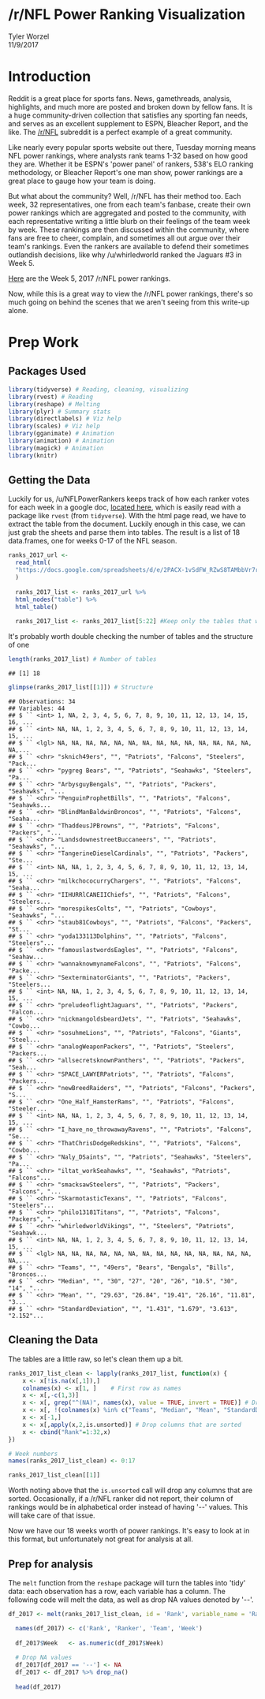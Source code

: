# /r/NFL Power Ranking Visualization
Tyler Worzel  
11/9/2017  



# Introduction

Reddit is a great place for sports fans. News, gamethreads, analysis, highlights, and much more are posted and broken down by fellow fans. It is a huge community-driven collection that satisfies any sporting fan needs, and serves as an excellent supplement to ESPN, Bleacher Report, and the like. The [/r/NFL](www.reddit.com/r/NFL) subreddit is a perfect example of a great community. 

Like nearly every popular sports website out there, Tuesday morning means NFL power rankings, where analysts rank teams 1-32 based on how good they are. Whether it be ESPN's 'power panel' of rankers, 538's ELO ranking methodology, or Bleacher Report's one man show, power rankings are a great place to gauge how your team is doing. 

But what about the community? Well, /r/NFL has their method too. Each week, 32 representatives, one from each team's fanbase, create their own power rankings which are aggregated and posted to the community, with each representative writing a little blurb on their feelings of the team week by week. These rankings are then discussed within the community, where fans are free to cheer, complain, and sometimes all out argue over their team's rankings. Even the rankers are available to defend their sometimes outlandish decisions, like why /u/whirledworld ranked the Jaguars #3 in Week 5. 

[Here](https://www.reddit.com/r/nfl/comments/75ismt/official_rnfl_week_5_power_rankings/) are the Week 5, 2017 /r/NFL power rankings. 

Now, while this is a great way to view the /r/NFL power rankings, there's so much going on behind the scenes that we aren't seeing from this write-up alone. 


# Prep Work 

## Packages Used


```r
library(tidyverse) # Reading, cleaning, visualizing
library(rvest) # Reading
library(reshape) # Melting
library(plyr) # Summary stats
library(directlabels) # Viz help
library(scales) # Viz help
library(gganimate) # Animation
library(animation) # Animation
library(magick) # Animation
library(knitr)
```

## Getting the Data

Luckily for us, /u/NFLPowerRankers keeps track of how each ranker votes for each week in a google doc, [located here](https://docs.google.com/spreadsheets/d/e/2PACX-1vSdFW_RZwS8TAMbbVr7rRkEv5kaRduhU3CiJ1MEkIHUe-X14NykrW9IM5Rw3VE98lg_ZjYhAF-01zKO/pubhtml), which is easily read with a package like `rvest` (from `tidyverse`). With the html page read, we have to extract the table from the document. Luckily enough in this case, we can just grab the sheets and parse them into tables. The result is a list of 18 data.frames, one for weeks 0-17 of the NFL season. 


```r
ranks_2017_url <-
  read_html(
  "https://docs.google.com/spreadsheets/d/e/2PACX-1vSdFW_RZwS8TAMbbVr7rRkEv5kaRduhU3CiJ1MEkIHUe-X14NykrW9IM5Rw3VE98lg_ZjYhAF-01zKO/pubhtml"
  )
  
  ranks_2017_list <- ranks_2017_url %>%
  html_nodes("table") %>%
  html_table() 
  
  ranks_2017_list <- ranks_2017_list[5:22] #Keep only the tables that we need
```

It's probably worth double checking the number of tables and the structure of one


```r
length(ranks_2017_list) # Number of tables
```

```
## [1] 18
```

```r
glimpse(ranks_2017_list[[1]]) # Structure
```

```
## Observations: 34
## Variables: 44
## $ `` <int> 1, NA, 2, 3, 4, 5, 6, 7, 8, 9, 10, 11, 12, 13, 14, 15, 16, ...
## $ `` <int> NA, NA, 1, 2, 3, 4, 5, 6, 7, 8, 9, 10, 11, 12, 13, 14, 15, ...
## $ `` <lgl> NA, NA, NA, NA, NA, NA, NA, NA, NA, NA, NA, NA, NA, NA, NA,...
## $ `` <chr> "sknich49ers", "", "Patriots", "Falcons", "Steelers", "Pack...
## $ `` <chr> "pygreg Bears", "", "Patriots", "Seahawks", "Steelers", "Pa...
## $ `` <chr> "ArbysguyBengals", "", "Patriots", "Packers", "Seahawks", "...
## $ `` <chr> "PenguinProphetBills", "", "Patriots", "Falcons", "Seahawks...
## $ `` <chr> "BlindManBaldwinBroncos", "", "Patriots", "Falcons", "Seaha...
## $ `` <chr> "ThaddeusJPBrowns", "", "Patriots", "Falcons", "Packers", "...
## $ `` <chr> "LandsdownestreetBuccaneers", "", "Patriots", "Seahawks", "...
## $ `` <chr> "TangerineDieselCardinals", "", "Patriots", "Packers", "Ste...
## $ `` <int> NA, NA, 1, 2, 3, 4, 5, 6, 7, 8, 9, 10, 11, 12, 13, 14, 15, ...
## $ `` <chr> "milkchococurryChargers", "", "Patriots", "Falcons", "Seaha...
## $ `` <chr> "IIHURRlCANEIIChiefs", "", "Patriots", "Falcons", "Steelers...
## $ `` <chr> "morespikesColts", "", "Patriots", "Cowboys", "Seahawks", "...
## $ `` <chr> "staub81Cowboys", "", "Patriots", "Falcons", "Packers", "St...
## $ `` <chr> "yoda133113Dolphins", "", "Patriots", "Falcons", "Steelers"...
## $ `` <chr> "famouslastwordsEagles", "", "Patriots", "Falcons", "Seahaw...
## $ `` <chr> "wannaknowmynameFalcons", "", "Patriots", "Falcons", "Packe...
## $ `` <chr> "SexterminatorGiants", "", "Patriots", "Packers", "Steelers...
## $ `` <int> NA, NA, 1, 2, 3, 4, 5, 6, 7, 8, 9, 10, 11, 12, 13, 14, 15, ...
## $ `` <chr> "preludeoflightJaguars", "", "Patriots", "Packers", "Falcon...
## $ `` <chr> "nickmangoldsbeardJets", "", "Patriots", "Seahawks", "Cowbo...
## $ `` <chr> "sosuhmeLions", "", "Patriots", "Falcons", "Giants", "Steel...
## $ `` <chr> "analogWeaponPackers", "", "Patriots", "Steelers", "Packers...
## $ `` <chr> "allsecretsknownPanthers", "", "Patriots", "Packers", "Seah...
## $ `` <chr> "SPACE_LAWYERPatriots", "", "Patriots", "Falcons", "Packers...
## $ `` <chr> "newBreedRaiders", "", "Patriots", "Falcons", "Packers", "S...
## $ `` <chr> "One_Half_HamsterRams", "", "Patriots", "Falcons", "Steeler...
## $ `` <int> NA, NA, 1, 2, 3, 4, 5, 6, 7, 8, 9, 10, 11, 12, 13, 14, 15, ...
## $ `` <chr> "I_have_no_throwawayRavens", "", "Patriots", "Falcons", "Se...
## $ `` <chr> "ThatChrisDodgeRedskins", "", "Patriots", "Falcons", "Cowbo...
## $ `` <chr> "Naly_DSaints", "", "Patriots", "Seahawks", "Steelers", "Pa...
## $ `` <chr> "iltat_workSeahawks", "", "Seahawks", "Patriots", "Falcons"...
## $ `` <chr> "smacksawSteelers", "", "Patriots", "Packers", "Falcons", "...
## $ `` <chr> "SkarmotasticTexans", "", "Patriots", "Falcons", "Steelers"...
## $ `` <chr> "philo13181Titans", "", "Patriots", "Falcons", "Packers", "...
## $ `` <chr> "whirledworldVikings", "", "Steelers", "Patriots", "Seahawk...
## $ `` <int> NA, NA, 1, 2, 3, 4, 5, 6, 7, 8, 9, 10, 11, 12, 13, 14, 15, ...
## $ `` <lgl> NA, NA, NA, NA, NA, NA, NA, NA, NA, NA, NA, NA, NA, NA, NA,...
## $ `` <chr> "Teams", "", "49ers", "Bears", "Bengals", "Bills", "Broncos...
## $ `` <chr> "Median", "", "30", "27", "20", "26", "10.5", "30", "14", "...
## $ `` <chr> "Mean", "", "29.63", "26.84", "19.41", "26.16", "11.81", "3...
## $ `` <chr> "StandardDeviation", "", "1.431", "1.679", "3.613", "2.152"...
```

## Cleaning the Data

The tables are a little raw, so let's clean them up a bit. 


```r
ranks_2017_list_clean <- lapply(ranks_2017_list, function(x) {
    x <- x[!is.na(x[,1]),]
    colnames(x) <- x[1, ]    # First row as names
    x <- x[,-c(1,3)]
    x <- x[, grep("^(NA)", names(x), value = TRUE, invert = TRUE)] # Drop NA columns
    x <- x[, !(colnames(x) %in% c("Teams", "Median", "Mean", "StandardDeviation"))]
    x <- x[-1,]
    x <- x[,apply(x,2,is.unsorted)] # Drop columns that are sorted
    x <- cbind("Rank"=1:32,x)
})

# Week numbers
names(ranks_2017_list_clean) <- 0:17

ranks_2017_list_clean[[1]]
```

<div data-pagedtable="false">
  <script data-pagedtable-source type="application/json">
{"columns":[{"label":["Rank"],"name":[1],"type":["int"],"align":["right"]},{"label":["sknich49ers"],"name":[2],"type":["chr"],"align":["left"]},{"label":["pygreg Bears"],"name":[3],"type":["chr"],"align":["left"]},{"label":["ArbysguyBengals"],"name":[4],"type":["chr"],"align":["left"]},{"label":["PenguinProphetBills"],"name":[5],"type":["chr"],"align":["left"]},{"label":["BlindManBaldwinBroncos"],"name":[6],"type":["chr"],"align":["left"]},{"label":["ThaddeusJPBrowns"],"name":[7],"type":["chr"],"align":["left"]},{"label":["LandsdownestreetBuccaneers"],"name":[8],"type":["chr"],"align":["left"]},{"label":["TangerineDieselCardinals"],"name":[9],"type":["chr"],"align":["left"]},{"label":["milkchococurryChargers"],"name":[10],"type":["chr"],"align":["left"]},{"label":["IIHURRlCANEIIChiefs"],"name":[11],"type":["chr"],"align":["left"]},{"label":["morespikesColts"],"name":[12],"type":["chr"],"align":["left"]},{"label":["staub81Cowboys"],"name":[13],"type":["chr"],"align":["left"]},{"label":["yoda133113Dolphins"],"name":[14],"type":["chr"],"align":["left"]},{"label":["famouslastwordsEagles"],"name":[15],"type":["chr"],"align":["left"]},{"label":["wannaknowmynameFalcons"],"name":[16],"type":["chr"],"align":["left"]},{"label":["SexterminatorGiants"],"name":[17],"type":["chr"],"align":["left"]},{"label":["preludeoflightJaguars"],"name":[18],"type":["chr"],"align":["left"]},{"label":["nickmangoldsbeardJets"],"name":[19],"type":["chr"],"align":["left"]},{"label":["sosuhmeLions"],"name":[20],"type":["chr"],"align":["left"]},{"label":["analogWeaponPackers"],"name":[21],"type":["chr"],"align":["left"]},{"label":["allsecretsknownPanthers"],"name":[22],"type":["chr"],"align":["left"]},{"label":["SPACE_LAWYERPatriots"],"name":[23],"type":["chr"],"align":["left"]},{"label":["newBreedRaiders"],"name":[24],"type":["chr"],"align":["left"]},{"label":["One_Half_HamsterRams"],"name":[25],"type":["chr"],"align":["left"]},{"label":["I_have_no_throwawayRavens"],"name":[26],"type":["chr"],"align":["left"]},{"label":["ThatChrisDodgeRedskins"],"name":[27],"type":["chr"],"align":["left"]},{"label":["Naly_DSaints"],"name":[28],"type":["chr"],"align":["left"]},{"label":["iltat_workSeahawks"],"name":[29],"type":["chr"],"align":["left"]},{"label":["smacksawSteelers"],"name":[30],"type":["chr"],"align":["left"]},{"label":["SkarmotasticTexans"],"name":[31],"type":["chr"],"align":["left"]},{"label":["philo13181Titans"],"name":[32],"type":["chr"],"align":["left"]},{"label":["whirledworldVikings"],"name":[33],"type":["chr"],"align":["left"]}],"data":[{"1":"1","2":"Patriots","3":"Patriots","4":"Patriots","5":"Patriots","6":"Patriots","7":"Patriots","8":"Patriots","9":"Patriots","10":"Patriots","11":"Patriots","12":"Patriots","13":"Patriots","14":"Patriots","15":"Patriots","16":"Patriots","17":"Patriots","18":"Patriots","19":"Patriots","20":"Patriots","21":"Patriots","22":"Patriots","23":"Patriots","24":"Patriots","25":"Patriots","26":"Patriots","27":"Patriots","28":"Patriots","29":"Seahawks","30":"Patriots","31":"Patriots","32":"Patriots","33":"Steelers"},{"1":"2","2":"Falcons","3":"Seahawks","4":"Packers","5":"Falcons","6":"Falcons","7":"Falcons","8":"Seahawks","9":"Packers","10":"Falcons","11":"Falcons","12":"Cowboys","13":"Falcons","14":"Falcons","15":"Falcons","16":"Falcons","17":"Packers","18":"Packers","19":"Seahawks","20":"Falcons","21":"Steelers","22":"Packers","23":"Falcons","24":"Falcons","25":"Falcons","26":"Falcons","27":"Falcons","28":"Seahawks","29":"Patriots","30":"Packers","31":"Falcons","32":"Falcons","33":"Patriots"},{"1":"3","2":"Steelers","3":"Steelers","4":"Seahawks","5":"Seahawks","6":"Seahawks","7":"Packers","8":"Steelers","9":"Steelers","10":"Seahawks","11":"Steelers","12":"Seahawks","13":"Packers","14":"Steelers","15":"Seahawks","16":"Packers","17":"Steelers","18":"Falcons","19":"Cowboys","20":"Giants","21":"Packers","22":"Seahawks","23":"Packers","24":"Packers","25":"Steelers","26":"Seahawks","27":"Cowboys","28":"Steelers","29":"Falcons","30":"Falcons","31":"Steelers","32":"Packers","33":"Seahawks"},{"1":"4","2":"Packers","3":"Packers","4":"Cowboys","5":"Steelers","6":"Packers","7":"Steelers","8":"Falcons","9":"Raiders","10":"Raiders","11":"Packers","12":"Falcons","13":"Steelers","14":"Packers","15":"Packers","16":"Seahawks","17":"Falcons","18":"Raiders","19":"Falcons","20":"Steelers","21":"Falcons","22":"Cowboys","23":"Cowboys","24":"Steelers","25":"Cowboys","26":"Packers","27":"Chiefs","28":"Packers","29":"Cowboys","30":"Steelers","31":"Packers","32":"Cowboys","33":"Giants"},{"1":"5","2":"Cowboys","3":"Falcons","4":"Steelers","5":"Packers","6":"Steelers","7":"Cowboys","8":"Packers","9":"Falcons","10":"Cowboys","11":"Seahawks","12":"Raiders","13":"Seahawks","14":"Cowboys","15":"Steelers","16":"Cowboys","17":"Cowboys","18":"Steelers","19":"Packers","20":"Seahawks","21":"Cowboys","22":"Falcons","23":"Steelers","24":"Cowboys","25":"Seahawks","26":"Cowboys","27":"Raiders","28":"Cowboys","29":"Packers","30":"Giants","31":"Cowboys","32":"Seahawks","33":"Eagles"},{"1":"6","2":"Chiefs","3":"Raiders","4":"Chiefs","5":"Giants","6":"Giants","7":"Seahawks","8":"Raiders","9":"Giants","10":"Steelers","11":"Chiefs","12":"Steelers","13":"Cowboys","14":"Seahawks","15":"Raiders","16":"Chiefs","17":"Seahawks","18":"Seahawks","19":"Raiders","20":"Packers","21":"Raiders","22":"Raiders","23":"Seahawks","24":"Raiders","25":"Packers","26":"Steelers","27":"Packers","28":"Raiders","29":"Steelers","30":"Cowboys","31":"Raiders","32":"Raiders","33":"Chiefs"},{"1":"7","2":"Seahawks","3":"Chiefs","4":"Falcons","5":"Cowboys","6":"Cowboys","7":"Raiders","8":"Cowboys","9":"Seahawks","10":"Packers","11":"Raiders","12":"Packers","13":"Raiders","14":"Raiders","15":"Cowboys","16":"Steelers","17":"Chiefs","18":"Cowboys","19":"Steelers","20":"Raiders","21":"Seahawks","22":"Chiefs","23":"Raiders","24":"Seahawks","25":"Raiders","26":"Chiefs","27":"Seahawks","28":"Giants","29":"Raiders","30":"Seahawks","31":"Seahawks","32":"Steelers","33":"Falcons"},{"1":"8","2":"Raiders","3":"Cowboys","4":"Raiders","5":"Raiders","6":"Raiders","7":"Chiefs","8":"Chiefs","9":"Cowboys","10":"Chiefs","11":"Cowboys","12":"Chiefs","13":"Giants","14":"Chiefs","15":"Chiefs","16":"Raiders","17":"Giants","18":"Chiefs","19":"Chiefs","20":"Panthers","21":"Chiefs","22":"Cardinals","23":"Giants","24":"Chiefs","25":"Chiefs","26":"Raiders","27":"Steelers","28":"Chiefs","29":"Titans","30":"Raiders","31":"Chiefs","32":"Chiefs","33":"Titans"},{"1":"9","2":"Broncos","3":"Broncos","4":"Broncos","5":"Chiefs","6":"Chiefs","7":"Giants","8":"Broncos","9":"Chiefs","10":"Titans","11":"Ravens","12":"Vikings","13":"Ravens","14":"Broncos","15":"Giants","16":"Cardinals","17":"Raiders","18":"Giants","19":"Broncos","20":"Cowboys","21":"Giants","22":"Steelers","23":"Chiefs","24":"Giants","25":"Cardinals","26":"Giants","27":"Lions","28":"Falcons","29":"Broncos","30":"Chiefs","31":"Giants","32":"Giants","33":"Cowboys"},{"1":"10","2":"Panthers","3":"Cardinals","4":"Giants","5":"Broncos","6":"Lions","7":"Broncos","8":"Giants","9":"Cardinals","10":"Ravens","11":"Vikings","12":"Lions","13":"Bengals","14":"Cardinals","15":"Broncos","16":"Giants","17":"Broncos","18":"Titans","19":"Giants","20":"Chiefs","21":"Titans","22":"Titans","23":"Broncos","24":"Broncos","25":"Giants","26":"Bengals","27":"Giants","28":"Broncos","29":"Buccaneers","30":"Lions","31":"Broncos","32":"Broncos","33":"Packers"},{"1":"11","2":"Giants","3":"Giants","4":"Cardinals","5":"Buccaneers","6":"Titans","7":"Titans","8":"Texans","9":"Buccaneers","10":"Panthers","11":"Buccaneers","12":"Broncos","13":"Cardinals","14":"Panthers","15":"Cardinals","16":"Broncos","17":"Lions","18":"Texans","19":"Lions","20":"Buccaneers","21":"Broncos","22":"Giants","23":"Cardinals","24":"Titans","25":"Titans","26":"Ravens","27":"Texans","28":"Cardinals","29":"Chiefs","30":"Titans","31":"Titans","32":"Panthers","33":"Raiders"},{"1":"12","2":"Buccaneers","3":"Titans","4":"Panthers","5":"Titans","6":"Broncos","7":"Lions","8":"Buccaneers","9":"Broncos","10":"Buccaneers","11":"Eagles","12":"Titans","13":"Chiefs","14":"Titans","15":"Titans","16":"Buccaneers","17":"Titans","18":"Broncos","19":"Titans","20":"Titans","21":"Texans","22":"Lions","23":"Buccaneers","24":"Cardinals","25":"Broncos","26":"Redskins","27":"Buccaneers","28":"Titans","29":"Giants","30":"Panthers","31":"Texans","32":"Buccaneers","33":"Ravens"},{"1":"13","2":"Titans","3":"Panthers","4":"Titans","5":"Lions","6":"Dolphins","7":"Cardinals","8":"Titans","9":"Titans","10":"Broncos","11":"Lions","12":"Colts","13":"Broncos","14":"Giants","15":"Buccaneers","16":"Titans","17":"Texans","18":"Cardinals","19":"Cardinals","20":"Eagles","21":"Cardinals","22":"Dolphins","23":"Panthers","24":"Texans","25":"Buccaneers","26":"Titans","27":"Titans","28":"Eagles","29":"Texans","30":"Broncos","31":"Cardinals","32":"Lions","33":"Panthers"},{"1":"14","2":"Cardinals","3":"Eagles","4":"Bengals","5":"Cardinals","6":"Texans","7":"Panthers","8":"Cardinals","9":"Panthers","10":"Lions","11":"Titans","12":"Texans","13":"Texans","14":"Texans","15":"Eagles","16":"Bengals","17":"Buccaneers","18":"Buccaneers","19":"Texans","20":"Broncos","21":"Panthers","22":"Buccaneers","23":"Titans","24":"Panthers","25":"Colts","26":"Panthers","27":"Ravens","28":"Texans","29":"Cardinals","30":"Buccaneers","31":"Panthers","32":"Cardinals","33":"Chargers"},{"1":"15","2":"Lions","3":"Texans","4":"Vikings","5":"Texans","6":"Panthers","7":"Texans","8":"Panthers","9":"Vikings","10":"Dolphins","11":"Panthers","12":"Cardinals","13":"Buccaneers","14":"Lions","15":"Texans","16":"Panthers","17":"Ravens","18":"Lions","19":"Vikings","20":"Ravens","21":"Buccaneers","22":"Texans","23":"Eagles","24":"Buccaneers","25":"Texans","26":"Saints","27":"Broncos","28":"Buccaneers","29":"Panthers","30":"Redskins","31":"Lions","32":"Titans","33":"Redskins"},{"1":"16","2":"Texans","3":"Vikings","4":"Lions","5":"Ravens","6":"Redskins","7":"Eagles","8":"Eagles","9":"Eagles","10":"Cardinals","11":"Broncos","12":"Buccaneers","13":"Eagles","14":"Eagles","15":"Panthers","16":"Lions","17":"Eagles","18":"Panthers","19":"Panthers","20":"Lions","21":"Lions","22":"Redskins","23":"Texans","24":"Lions","25":"Eagles","26":"Colts","27":"Cardinals","28":"Saints","29":"Eagles","30":"Cardinals","31":"Buccaneers","32":"Redskins","33":"Vikings"},{"1":"17","2":"Bengals","3":"Buccaneers","4":"Texans","5":"Bengals","6":"Ravens","7":"Ravens","8":"Vikings","9":"Texans","10":"Vikings","11":"Bengals","12":"Giants","13":"Redskins","14":"Ravens","15":"Vikings","16":"Redskins","17":"Cardinals","18":"Eagles","19":"Buccaneers","20":"Vikings","21":"Eagles","22":"Eagles","23":"Lions","24":"Eagles","25":"Panthers","26":"Eagles","27":"Redskins","28":"Panthers","29":"Bengals","30":"Dolphins","31":"Eagles","32":"Eagles","33":"Dolphins"},{"1":"18","2":"Vikings","3":"Redskins","4":"Redskins","5":"Redskins","6":"Eagles","7":"Vikings","8":"Lions","9":"Ravens","10":"Giants","11":"Saints","12":"Panthers","13":"Panthers","14":"Dolphins","15":"Colts","16":"Saints","17":"Vikings","18":"Ravens","19":"Redskins","20":"Texans","21":"Redskins","22":"Broncos","23":"Bengals","24":"Ravens","25":"Lions","26":"Vikings","27":"Vikings","28":"Bengals","29":"Lions","30":"Texans","31":"Redskins","32":"Texans","33":"Bills"},{"1":"19","2":"Redskins","3":"Ravens","4":"Eagles","5":"Eagles","6":"Buccaneers","7":"Redskins","8":"Redskins","9":"Dolphins","10":"Bengals","11":"Colts","12":"Ravens","13":"Saints","14":"Buccaneers","15":"Lions","16":"Vikings","17":"Redskins","18":"Bengals","19":"Ravens","20":"Chargers","21":"Ravens","22":"Vikings","23":"Ravens","24":"Redskins","25":"Vikings","26":"Broncos","27":"Bengals","28":"Vikings","29":"Ravens","30":"Ravens","31":"Ravens","32":"Vikings","33":"Jaguars"},{"1":"20","2":"Eagles","3":"Colts","4":"Dolphins","5":"Panthers","6":"Cardinals","7":"Bengals","8":"Bengals","9":"Lions","10":"Eagles","11":"Giants","12":"Redskins","13":"Dolphins","14":"Vikings","15":"Redskins","16":"Ravens","17":"Bengals","18":"Dolphins","19":"Bengals","20":"Dolphins","21":"Bengals","22":"Saints","23":"Redskins","24":"Vikings","25":"Saints","26":"Cardinals","27":"Saints","28":"Lions","29":"Vikings","30":"Bengals","31":"Vikings","32":"Bengals","33":"Cardinals"},{"1":"21","2":"Ravens","3":"Lions","4":"Ravens","5":"Dolphins","6":"Vikings","7":"Dolphins","8":"Ravens","9":"Redskins","10":"Colts","11":"Texans","12":"Bengals","13":"Titans","14":"Bengals","15":"Ravens","16":"Eagles","17":"Panthers","18":"Redskins","19":"Eagles","20":"Saints","21":"Vikings","22":"Ravens","23":"Colts","24":"Bengals","25":"Redskins","26":"Chargers","27":"Panthers","28":"Redskins","29":"Redskins","30":"Eagles","31":"Saints","32":"Dolphins","33":"Buccaneers"},{"1":"22","2":"Dolphins","3":"Saints","4":"Buccaneers","5":"Saints","6":"Saints","7":"Saints","8":"Colts","9":"Bengals","10":"Saints","11":"Chargers","12":"Eagles","13":"Colts","14":"Redskins","15":"Saints","16":"Chargers","17":"Dolphins","18":"Vikings","19":"Dolphins","20":"Bengals","21":"Saints","22":"Chargers","23":"Vikings","24":"Dolphins","25":"Bengals","26":"Lions","27":"Rams","28":"Dolphins","29":"Dolphins","30":"Saints","31":"Bengals","32":"Saints","33":"Saints"},{"1":"23","2":"Colts","3":"Bengals","4":"Saints","5":"Vikings","6":"Chargers","7":"Colts","8":"Chargers","9":"Saints","10":"Texans","11":"Redskins","12":"Dolphins","13":"Lions","14":"Saints","15":"Chargers","16":"Dolphins","17":"Chargers","18":"Saints","19":"Bears","20":"Cardinals","21":"Dolphins","22":"Panthers","23":"Saints","24":"Saints","25":"Ravens","26":"Buccaneers","27":"Bills","28":"Ravens","29":"Saints","30":"Bears","31":"Dolphins","32":"Ravens","33":"Broncos"},{"1":"24","2":"Saints","3":"Chargers","4":"Colts","5":"Chargers","6":"Colts","7":"Chargers","8":"Dolphins","9":"Colts","10":"Redskins","11":"Cardinals","12":"Saints","13":"Chargers","14":"Colts","15":"Bengals","16":"Bills","17":"Colts","18":"Colts","19":"Colts","20":"Redskins","21":"Bears","22":"Bears","23":"Chargers","24":"Colts","25":"Dolphins","26":"Dolphins","27":"Eagles","28":"Chargers","29":"Chargers","30":"Vikings","31":"Chargers","32":"Chargers","33":"Bengals"},{"1":"25","2":"Chargers","3":"Dolphins","4":"Chargers","5":"Bills","6":"Bengals","7":"Bills","8":"Saints","9":"Chargers","10":"Bills","11":"Dolphins","12":"Chargers","13":"Vikings","14":"Chargers","15":"Dolphins","16":"Texans","17":"Bills","18":"Chargers","19":"Saints","20":"Colts","21":"Chargers","22":"Bengals","23":"Dolphins","24":"Chargers","25":"Bills","26":"Texans","27":"Jets","28":"Colts","29":"Bills","30":"Chargers","31":"Colts","32":"Bills","33":"Colts"},{"1":"26","2":"Bills","3":"Bears","4":"Bills","5":"Rams","6":"Rams","7":"Rams","8":"Bills","9":"Bears","10":"Chargers","11":"Rams","12":"Jaguars","13":"49ers","14":"Bills","15":"Bills","16":"Colts","17":"Saints","18":"Bills","19":"Chargers","20":"Bears","21":"Colts","22":"Bills","23":"Bears","24":"Bills","25":"Chargers","26":"Bears","27":"Chargers","28":"Jaguars","29":"Colts","30":"Bills","31":"Bears","32":"Colts","33":"Lions"},{"1":"27","2":"49ers","3":"Bills","4":"Rams","5":"Bears","6":"Bills","7":"Bears","8":"Jaguars","9":"Rams","10":"Jaguars","11":"Bears","12":"Bills","13":"Bears","14":"Bears","15":"Rams","16":"Bears","17":"Bears","18":"Rams","19":"Jaguars","20":"Jaguars","21":"Bills","22":"Rams","23":"49ers","24":"Bears","25":"Bears","26":"Bills","27":"Bears","28":"Browns","29":"Bears","30":"Jaguars","31":"Bills","32":"Bears","33":"Bears"},{"1":"28","2":"Bears","3":"Rams","4":"Bears","5":"Jets","6":"Jaguars","7":"Jaguars","8":"Bears","9":"49ers","10":"Rams","11":"Bills","12":"Bears","13":"Bills","14":"49ers","15":"Bears","16":"Rams","17":"Rams","18":"Bears","19":"Bills","20":"Rams","21":"Jaguars","22":"Colts","23":"Rams","24":"Rams","25":"Jaguars","26":"49ers","27":"Colts","28":"Bills","29":"Rams","30":"49ers","31":"Rams","32":"Rams","33":"Texans"},{"1":"29","2":"Jaguars","3":"Jaguars","4":"Browns","5":"Colts","6":"49ers","7":"Browns","8":"Rams","9":"Jaguars","10":"Bears","11":"49ers","12":"Browns","13":"Jets","14":"Rams","15":"Jaguars","16":"49ers","17":"Jaguars","18":"49ers","19":"Browns","20":"Bills","21":"Rams","22":"49ers","23":"Bills","24":"Jaguars","25":"Browns","26":"Browns","27":"Dolphins","28":"Rams","29":"Browns","30":"Browns","31":"Jaguars","32":"Jaguars","33":"49ers"},{"1":"30","2":"Browns","3":"Browns","4":"Jaguars","5":"Jaguars","6":"Browns","7":"49ers","8":"Browns","9":"Jets","10":"49ers","11":"Browns","12":"49ers","13":"Rams","14":"Browns","15":"Browns","16":"Jaguars","17":"Browns","18":"Browns","19":"49ers","20":"49ers","21":"Browns","22":"Browns","23":"Jaguars","24":"Browns","25":"49ers","26":"Rams","27":"Jaguars","28":"Bears","29":"49ers","30":"Rams","31":"Browns","32":"49ers","33":"Browns"},{"1":"31","2":"Rams","3":"49ers","4":"49ers","5":"49ers","6":"Bears","7":"Jets","8":"49ers","9":"Bills","10":"Browns","11":"Jaguars","12":"Rams","13":"Browns","14":"Jaguars","15":"49ers","16":"Browns","17":"49ers","18":"Jets","19":"Rams","20":"Browns","21":"49ers","22":"Jaguars","23":"Browns","24":"49ers","25":"Rams","26":"Jaguars","27":"49ers","28":"Jets","29":"Jaguars","30":"Colts","31":"49ers","32":"Browns","33":"Rams"},{"1":"32","2":"Jets","3":"Jets","4":"Jets","5":"Browns","6":"Jets","7":"Buccaneers","8":"Jets","9":"Browns","10":"Jets","11":"Jets","12":"Jets","13":"Jaguars","14":"Jets","15":"Jets","16":"Jets","17":"Jets","18":"Jaguars","19":"Jets","20":"Jets","21":"Jets","22":"Jets","23":"Jets","24":"Jets","25":"Jets","26":"Jets","27":"Browns","28":"49ers","29":"Jets","30":"Jets","31":"Jets","32":"Jets","33":"Jets"}],"options":{"columns":{"min":{},"max":[10]},"rows":{"min":[10],"max":[10]},"pages":{}}}
  </script>
</div>

Worth noting above that the `is.unsorted` call will drop any columns that are sorted. Occasionally, if a /r/NFL ranker did not report, their column of rankings would be in alphabetical order instead of having '--' values. This will take care of that issue. 


Now we have our 18 weeks worth of power rankings. It's easy to look at in this format, but unfortunately not great for analysis at all. 

## Prep for analysis 

The `melt` function from the `reshape` package will turn the tables into 'tidy' data: each observation has a row, each variable has a column. The following code will melt the data, as well as drop NA values denoted by '--'.


```r
df_2017 <- melt(ranks_2017_list_clean, id = 'Rank', variable_name = 'Ranker')

  names(df_2017) <- c('Rank', 'Ranker', 'Team', 'Week')
  
  df_2017$Week   <- as.numeric(df_2017$Week)
  
  # Drop NA values
  df_2017[df_2017 == '--'] <- NA
  df_2017 <- df_2017 %>% drop_na()
  
  head(df_2017)
```

<div data-pagedtable="false">
  <script data-pagedtable-source type="application/json">
{"columns":[{"label":["Rank"],"name":[1],"type":["int"],"align":["right"]},{"label":["Ranker"],"name":[2],"type":["fctr"],"align":["left"]},{"label":["Team"],"name":[3],"type":["fctr"],"align":["left"]},{"label":["Week"],"name":[4],"type":["dbl"],"align":["right"]}],"data":[{"1":"1","2":"sknich49ers","3":"Patriots","4":"0"},{"1":"2","2":"sknich49ers","3":"Falcons","4":"0"},{"1":"3","2":"sknich49ers","3":"Steelers","4":"0"},{"1":"4","2":"sknich49ers","3":"Packers","4":"0"},{"1":"5","2":"sknich49ers","3":"Cowboys","4":"0"},{"1":"6","2":"sknich49ers","3":"Chiefs","4":"0"}],"options":{"columns":{"min":{},"max":[10]},"rows":{"min":[10],"max":[10]},"pages":{}}}
  </script>
</div>
